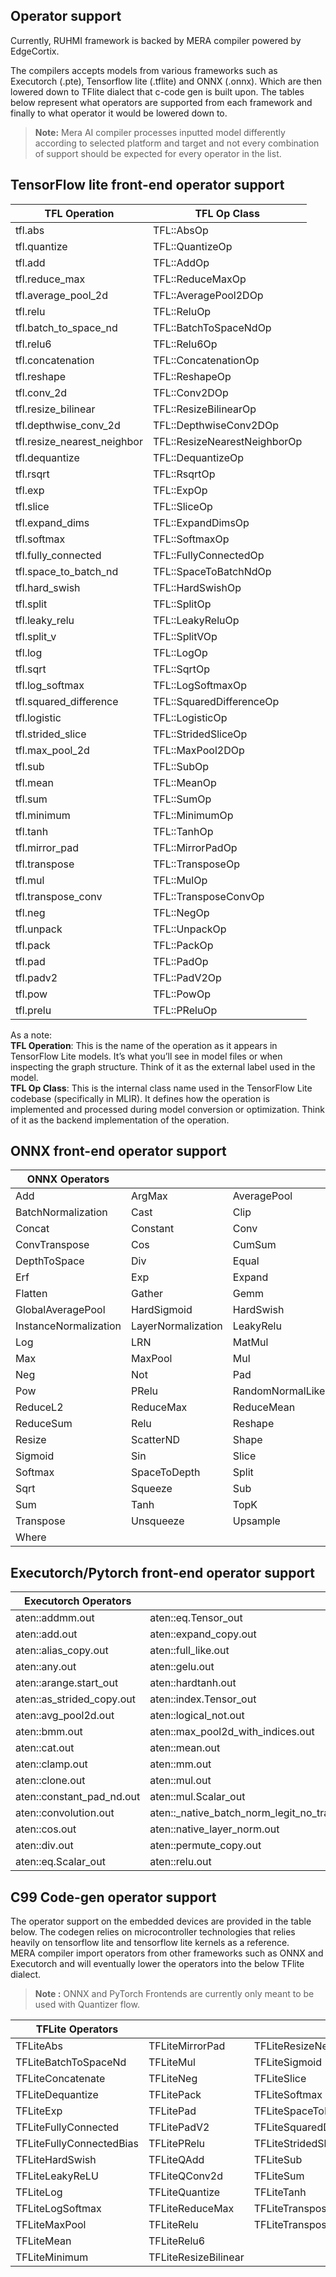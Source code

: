 ## Operator support 

Currently, RUHMI framework is backed by MERA compiler powered by EdgeCortix. 

The compilers accepts models from various frameworks such as Executorch (.pte), Tensorflow lite (.tflite) and ONNX (.onnx). Which are then lowered down to TFlite dialect that c-code gen is built upon. The tables below represent what operators are supported from each framework and finally to what operator it would be lowered down to.

> **Note:** Mera AI compiler processes inputted model differently according to selected platform and target and not every combination of support should be expected for every operator in the list.

## TensorFlow lite front-end operator support

| TFL Operation                  | TFL Op Class                  |
|-------------------------------|-------------------------------|
| tfl.abs                       | TFL::AbsOp                    |
| tfl.quantize                  | TFL::QuantizeOp               |
| tfl.add                       | TFL::AddOp                    |
| tfl.reduce_max                | TFL::ReduceMaxOp              |
| tfl.average_pool_2d          | TFL::AveragePool2DOp          |
| tfl.relu                      | TFL::ReluOp                   |
| tfl.batch_to_space_nd        | TFL::BatchToSpaceNdOp         |
| tfl.relu6                     | TFL::Relu6Op                  |
| tfl.concatenation            | TFL::ConcatenationOp          |
| tfl.reshape                   | TFL::ReshapeOp                |
| tfl.conv_2d                   | TFL::Conv2DOp                 |
| tfl.resize_bilinear          | TFL::ResizeBilinearOp         |
| tfl.depthwise_conv_2d        | TFL::DepthwiseConv2DOp        |
| tfl.resize_nearest_neighbor  | TFL::ResizeNearestNeighborOp  |
| tfl.dequantize                | TFL::DequantizeOp             |
| tfl.rsqrt                     | TFL::RsqrtOp                  |
| tfl.exp                       | TFL::ExpOp                    |
| tfl.slice                     | TFL::SliceOp                  |
| tfl.expand_dims              | TFL::ExpandDimsOp             |
| tfl.softmax                   | TFL::SoftmaxOp                |
| tfl.fully_connected          | TFL::FullyConnectedOp         |
| tfl.space_to_batch_nd        | TFL::SpaceToBatchNdOp         |
| tfl.hard_swish               | TFL::HardSwishOp              |
| tfl.split                     | TFL::SplitOp                  |
| tfl.leaky_relu               | TFL::LeakyReluOp              |
| tfl.split_v                   | TFL::SplitVOp                 |
| tfl.log                       | TFL::LogOp                    |
| tfl.sqrt                      | TFL::SqrtOp                   |
| tfl.log_softmax              | TFL::LogSoftmaxOp             |
| tfl.squared_difference       | TFL::SquaredDifferenceOp      |
| tfl.logistic                  | TFL::LogisticOp               |
| tfl.strided_slice            | TFL::StridedSliceOp           |
| tfl.max_pool_2d              | TFL::MaxPool2DOp              |
| tfl.sub                       | TFL::SubOp                    |
| tfl.mean                      | TFL::MeanOp                   |
| tfl.sum                       | TFL::SumOp                    |
| tfl.minimum                   | TFL::MinimumOp                |
| tfl.tanh                      | TFL::TanhOp                   |
| tfl.mirror_pad               | TFL::MirrorPadOp              |
| tfl.transpose                 | TFL::TransposeOp              |
| tfl.mul                       | TFL::MulOp                    |
| tfl.transpose_conv           | TFL::TransposeConvOp          |
| tfl.neg                       | TFL::NegOp                    |
| tfl.unpack                    | TFL::UnpackOp                 |
| tfl.pack                      | TFL::PackOp                   |
| tfl.pad                       | TFL::PadOp                    |
| tfl.padv2                     | TFL::PadV2Op                  |
| tfl.pow                       | TFL::PowOp                    |
| tfl.prelu                     | TFL::PReluOp                  |

As a note:  
**TFL Operation**: This is the name of the operation as it appears in TensorFlow Lite models. It’s what you’ll see in model files or when inspecting the graph structure. Think of it as the external label used in the model.  
**TFL Op Class**: This is the internal class name used in the TensorFlow Lite codebase (specifically in MLIR). It defines how the operation is implemented and processed during model conversion or optimization. Think of it as the backend implementation of the operation.


## ONNX front-end operator support

| ONNX Operators||  |
|------------|------------|------------|
| Add        | ArgMax     | AveragePool |
| BatchNormalization | Cast | Clip |
| Concat     | Constant   | Conv |
| ConvTranspose | Cos | CumSum |
| DepthToSpace | Div | Equal |
| Erf        | Exp        | Expand |
| Flatten    | Gather     | Gemm |
| GlobalAveragePool | HardSigmoid | HardSwish |
| InstanceNormalization | LayerNormalization | LeakyRelu |
| Log        | LRN        | MatMul |
| Max        | MaxPool    | Mul |
| Neg        | Not        | Pad |
| Pow        | PRelu      | RandomNormalLike |
| ReduceL2   | ReduceMax  | ReduceMean |
| ReduceSum  | Relu       | Reshape |
| Resize     | ScatterND  | Shape |
| Sigmoid    | Sin        | Slice |
| Softmax    | SpaceToDepth | Split |
| Sqrt       | Squeeze    | Sub |
| Sum        | Tanh       | TopK |
| Transpose  | Unsqueeze  | Upsample |
| Where      |            |         |


## Executorch/Pytorch front-end operator support 

| Executorch Operators         | | |
|------------------------------|------------------------------|------------------------------|
| aten::addmm.out              | aten::eq.Tensor_out          | aten::sigmoid.out            |
| aten::add.out                | aten::expand_copy.out        | aten::sin.out                |
| aten::alias_copy.out         | aten::full_like.out          | aten::slice_copy.Tensor_out  |
| aten::any.out                | aten::gelu.out               | aten::_softmax.out           |
| aten::arange.start_out       | aten::hardtanh.out           | aten::split_with_sizes_copy.out |
| aten::as_strided_copy.out    | aten::index.Tensor_out       | aten::squeeze_copy.dims_out  |
| aten::avg_pool2d.out         | aten::logical_not.out        | aten::sub.out                |
| aten::bmm.out                | aten::max_pool2d_with_indices.out | aten::_to_copy.out           |
| aten::cat.out                | aten::mean.out               | aten::unsqueeze_copy.out     |
| aten::clamp.out              | aten::mm.out                 | aten::upsample_bilinear2d.vec_out |
| aten::clone.out              | aten::mul.out                | aten::upsample_nearest2d.vec_out |
| aten::constant_pad_nd.out    | aten::mul.Scalar_out         | aten::view_copy.out          |
| aten::convolution.out        | aten::_native_batch_norm_legit_no_training.out | aten::where.self_out         |
| aten::cos.out                | aten::native_layer_norm.out  | dim_order_ops::_to_dim_order_copy.out |
| aten::div.out                | aten::permute_copy.out       | executorch_prim::et_view.default |
| aten::eq.Scalar_out          | aten::relu.out               |                              |


## C99 Code-gen operator support 

The operator support on the embedded devices are provided in the table below. The codegen relies on microcontroller technologies that relies heavily on tensorflow lite and tensorflow lite kernels as a reference.  
MERA compiler import operators from other frameworks such as ONNX and Executorch and will eventually lower the operators into the below TFlite dialect. 

> **Note :** ONNX and PyTorch Frontends are currently only meant to be used with Quantizer flow. 

| TFLite Operators             |             |        |
|------------------------------|------------------------------|------------------------------|
| TFLiteAbs                    | TFLiteMirrorPad              | TFLiteResizeNearest          |
| TFLiteBatchToSpaceNd         | TFLiteMul                    | TFLiteSigmoid                |
| TFLiteConcatenate            | TFLiteNeg                    | TFLiteSlice                  |
| TFLiteDequantize             | TFLitePack                   | TFLiteSoftmax                |
| TFLiteExp                    | TFLitePad                    | TFLiteSpaceToBatchNd         |
| TFLiteFullyConnected         | TFLitePadV2                  | TFLiteSquaredDifference      |
| TFLiteFullyConnectedBias     | TFLitePRelu                  | TFLiteStridedSlice           |
| TFLiteHardSwish              | TFLiteQAdd                   | TFLiteSub                    |
| TFLiteLeakyReLU              | TFLiteQConv2d                | TFLiteSum                    |
| TFLiteLog                    | TFLiteQuantize               | TFLiteTanh                   |
| TFLiteLogSoftmax             | TFLiteReduceMax              | TFLiteTranspose              |
| TFLiteMaxPool                | TFLiteRelu                   | TFLiteTransposeConv2d        |
| TFLiteMean                   | TFLiteRelu6                  |                              |
| TFLiteMinimum                | TFLiteResizeBilinear         |                              |

